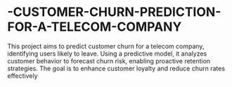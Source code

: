 # -CUSTOMER-CHURN-PREDICTION-FOR-A-TELECOM-COMPANY
This project aims to predict customer churn for a telecom company, identifying users likely to leave. Using a predictive model, it analyzes customer behavior to forecast churn risk, enabling proactive retention strategies. The goal is to enhance customer loyalty and reduce churn rates effectively

